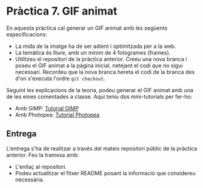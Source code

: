 # Pràctica 7. GIF animat

En aquesta pràctica cal generar un GIF animat amb les següents especificacions:

- La mida de la imatge ha de ser adient i optimitzada per a la web.
- La temàtica és lliure, amb un mínim de 4 fotogrames (frames).
- Utilitzeu el repositori de la pràctica anterior. Creeu una nova branca i poseu el GIF animat
  a la pàgina inicial, netejant el codi que no sigui necessari. Recordeu que la nova branca
  hereta el codi de la branca des d'on s'executa l'ordre `git checkout`.

Seguint les explicacions de la teoria, podeu generar el GIF animat amb una de les eines
comentades a classe. Aquí teniu dos mini-tutorials per fer-ho:

- Amb GIMP: [Tutorial GIMP](https://neondigitalarts.com/how-to-make-a-gif-using-gimp-software/)
- Amb Photopea: [Tutorial Photopea](https://www.photopea.com/learn/animations)

## Entrega

L'entrega s'ha de realitzar a través del mateix repositori públic de la pràctica anterior. Feu la tramesa amb:

- L'enllaç al repositori.
- Podeu actualitzar el fitxer README posant la informació que considereu necessària.